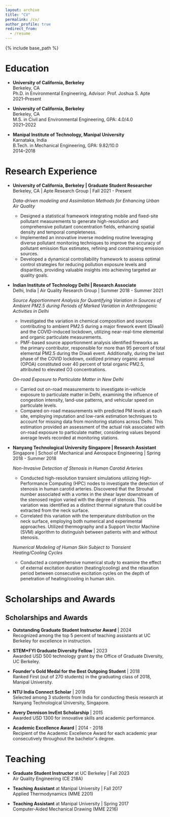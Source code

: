 ```yaml
---
layout: archive
title: "CV"
permalink: /cv/
author_profile: true
redirect_from:
  - /resume
---
```


{% include base_path %}

Education
======
- **University of California, Berkeley**  
  Berkeley, CA  
  Ph.D. in Environmental Engineering, Advisor: Prof. Joshua S. Apte  
  2021–Present

- **University of California, Berkeley**  
  Berkeley, CA  
  M.S. in Civil and Environmental Engineering, GPA: 4.0/4.0  
  2021–2022

- **Manipal Institute of Technology, Manipal University**  
  Karnataka, India  
  B.Tech. in Mechanical Engineering, GPA: 9.82/10.0  
  2014–2018


Research Experience
======
- **University of California, Berkeley | Graduate Student Researcher**  
  Berkeley, CA | Apte Research Group | Fall 2021 - Present

  *Data-driven modeling and Assimilation Methods for Enhancing Urban Air Quality*  
  - Designed a statistical framework integrating mobile and fixed-site pollutant measurements to generate high-resolution and comprehensive pollutant concentration fields, enhancing spatial density and temporal completeness.
  - Implemented an innovative inverse modeling routine leveraging diverse pollutant monitoring techniques to improve the accuracy of pollutant emission flux estimates, refining and constraining emission sources.
  - Developed a dynamical controllability framework to assess optimal control strategies for reducing pollution exposure levels and disparities, providing valuable insights into achieving targeted air quality goals.

- **Indian Institute of Technology Delhi | Research Associate**  
  Delhi, India | Air Quality Research Group | Summer 2018 - Summer 2021

  *Source Apportionment Analysis for Quantifying Variation in Sources of Ambient PM2.5 during Periods of Marked Variation in Anthropogenic Activities in Delhi*  
  - Investigated the variation in chemical composition and sources contributing to ambient PM2.5 during a major firework event (Diwali) and the COVID-induced lockdown, utilizing near-real-time elemental and organic particulate measurements.
  - PMF-based source apportionment analysis identified fireworks as the primary contributor, responsible for more than 95 percent of total elemental PM2.5 during the Diwali event. Additionally, during the last phase of the COVID lockdown, oxidized primary organic aerosol (OPOA) constituted over 40 percent of total organic PM2.5, attributed to elevated O3 concentrations.

  *On-road Exposure to Particulate Matter in New Delhi*  
  - Carried out on-road measurements to investigate in-vehicle exposure to particulate matter in Delhi, examining the influence of congestion intensity, land-use patterns, and vehicular speed on particulate levels.
  - Compared on-road measurements with predicted PM levels at each site, employing imputation and low-rank estimation techniques to account for missing data from monitoring stations across Delhi. This estimation provided an assessment of the actual risk associated with on-road exposure to particulate matter, considering values beyond average levels recorded at monitoring stations.

- **Nanyang Technological University Singapore | Research Assistant**  
  Singapore | School of Mechanical and Aerospace Engineering | Spring 2018 - Summer 2018

  *Non-Invasive Detection of Stenosis in Human Carotid Arteries*  
  - Conducted high-resolution transient simulations utilizing High-Performance Computing (HPC) nodes to investigate the detection of stenosis in human carotid arteries. Discovered that the Strouhal number associated with a vortex in the shear layer downstream of the stenosed region varied with the degree of stenosis. This variation was identified as a distinct thermal signature that could be extracted from the neck surface.
  - Correlated this variation with the temperature distribution on the neck surface, employing both numerical and experimental approaches. Utilized thermography and a Support Vector Machine (SVM) algorithm to distinguish between patients with and without stenosis.

  *Numerical Modeling of Human Skin Subject to Transient Heating/Cooling Cycles*  
  - Conducted a comprehensive numerical study to examine the effect of external excitation duration (heating/cooling) and the relaxation period between consecutive excitation cycles on the depth of penetration of heating/cooling in human skin.
  
Scholarships and Awards
======
## Scholarships and Awards

- **Outstanding Graduate Student Instructor Award** | 2024  
  Recognized among the top 5 percent of teaching assistants at UC Berkeley for excellence in instruction.

- **STEM*FYI Graduate Diversity Fellow** | 2023  
  Awarded USD 500 technology grant by the Office of Graduate Diversity, UC Berkeley.

- **Founder's Gold Medal for the Best Outgoing Student** | 2018  
  Ranked First (out of 270 students) in the graduating class of 2018, Manipal University.

- **NTU India Connect Scholar** | 2018  
  Selected among 3 students from India for conducting thesis research at Nanyang Technological University, Singapore.

- **Avery Dennison InvEnt Scholarship** | 2015  
  Awarded USD 1300 for innovative skills and academic performance.

- **Academic Excellence Award** | 2014 - 2018  
  Recipient of the Academic Excellence Award for each academic year consecutively throughout the bachelor's degree.

  
Teaching
======
 - **Graduate Student Instructor** at UC Berkeley | Fall 2023  
  Air Quality Engineering (CE 218A)

- **Teaching Assistant** at Manipal University | Fall 2017  
  Applied Thermodynamics (MME 2201)

- **Teaching Assistant** at Manipal University | Spring 2017  
  Computer-Aided Mechanical Drawing (MME 2216)
  
